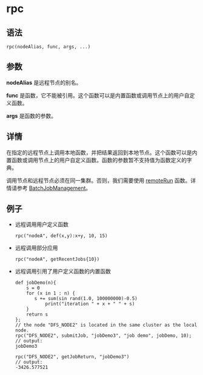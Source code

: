 # rpc

## 语法

`rpc(nodeAlias, func, args, ...)`

## 参数

**nodeAlias** 是远程节点的别名。

**func** 是函数，它不能被引用。这个函数可以是内置函数或调用节点上的用户自定义函数。

**args** 是函数的参数。

## 详情

在指定的远程节点上调用本地函数，并把结果返回到本地节点。这个函数可以是内置函数或调用节点上的用户自定义函数。函数的参数暂不支持值为函数定义的字典。

调用节点和远程节点必须在同一集群。否则，我们需要使用 [remoteRun](remoteRun.html) 函数。详情请参考 [BatchJobManagement](../../sys_man/BatchJobManagement.html)。

## 例子

* 远程调用用户定义函数

  ```
  rpc("nodeA", def(x,y):x+y, 10, 15)
  ```
* 远程调用部分应用

  ```
  rpc("nodeA", getRecentJobs{10})
  ```
* 远程调用引用了用户定义函数的内置函数

  ```
  def jobDemo(n){
      s = 0
      for (x in 1 : n) {
         s += sum(sin rand(1.0, 100000000)-0.5)
             print("iteration " + x + " " + s)
      }
      return s
  };
  // the node "DFS_NODE2" is located in the same cluster as the local node.
  rpc("DFS_NODE2", submitJob, "jobDemo3", "job demo", jobDemo, 10);
  // output:
  jobDemo3

  rpc("DFS_NODE2", getJobReturn, "jobDemo3")
  // output:
  -3426.577521
  ```

